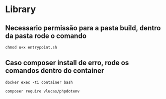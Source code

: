 # Library 

## Necessario permissão para a pasta build, dentro da pasta rode o comando
```
chmod u+x entrypoint.sh
```

## Caso composer install de erro, rode os comandos dentro do container
```
docker exec -ti container bash
```

```
composer require vlucas/phpdotenv
```
